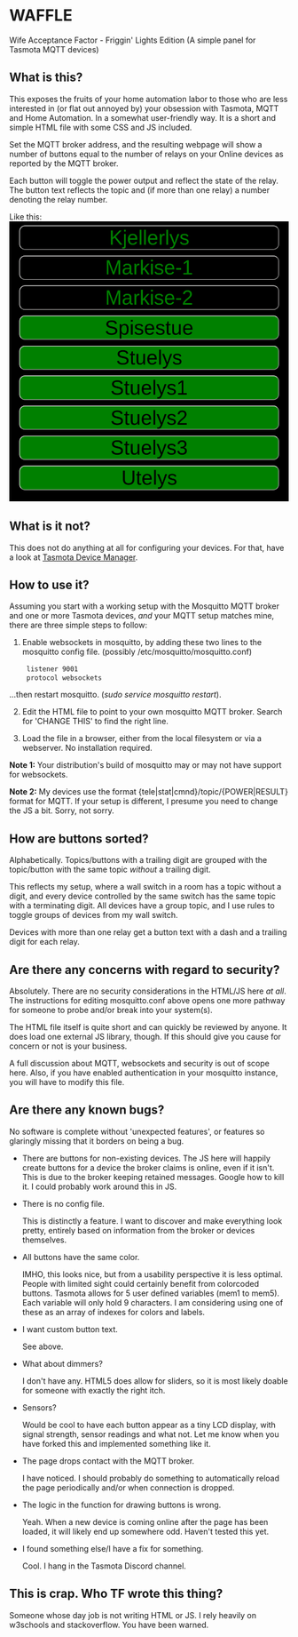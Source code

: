 # WAFFLE
Wife Acceptance Factor - Friggin' Lights Edition  (A simple panel for Tasmota MQTT devices)


## What is this?
This exposes the fruits of your home automation labor to those who are less interested in (or flat out annoyed by) your obsession with Tasmota, MQTT and Home Automation. In a somewhat user-friendly way. It is a short and simple HTML file with some CSS and JS included. 

Set the MQTT broker address, and the resulting webpage will show a number of buttons equal to the number of relays on your Online devices as reported by the MQTT broker.

Each button will toggle the power output and reflect the state of the relay.
The button text reflects the topic and (if more than one relay) a number denoting the relay number.

Like this:
![WAFFLE](https://github.com/dagbdagb/waffle/blob/master/waffle.png)


## What is it not?
This does not do anything at all for configuring your devices. For that, have a look at [Tasmota Device Manager](https://github.com/jziolkowski/tdm).


## How to use it?
Assuming you start with a working setup with the Mosquitto MQTT broker and one or more Tasmota devices, *and* your MQTT setup matches mine, there are three simple steps to follow:

1. Enable websockets in mosquitto, by adding these two lines to the mosquitto config file. 
(possibly /etc/mosquitto/mosquitto.conf)

        listener 9001
        protocol websockets

...then restart mosquitto. (_sudo service mosquitto restart_).

2. Edit the HTML file to point to your own mosquitto MQTT broker.
Search for 'CHANGE THIS' to find the right line.

3. Load the file in a browser, either from the local filesystem or via a webserver. No installation required.

**Note 1:** Your distribution's build of mosquitto may or may not have support for websockets.

**Note 2:** My devices use the format {tele|stat|cmnd}/topic/{POWER|RESULT} format for MQTT. If your setup is different, I presume you need to change the JS a bit. Sorry, not sorry.


## How are buttons sorted?
Alphabetically. Topics/buttons with a trailing digit are grouped with the topic/button with the same topic *without* a trailing digit.

This reflects my setup, where a wall switch in a room has a topic without a digit, and every device controlled by the same switch has the same topic with a terminating digit. All devices have a group topic, and I use rules to toggle groups of devices from my wall switch.

Devices with more than one relay get a button text with a dash and a trailing digit for each relay.


## Are there any concerns with regard to security?
Absolutely.
There are no security considerations in the HTML/JS here *at all*.
The instructions for editing mosquitto.conf above opens one more pathway for someone to probe and/or break into your system(s).

The HTML file itself is quite short and can quickly be reviewed by anyone. It does load one external JS library, though.
If this should give you cause for concern or not is your business. 

A full discussion about MQTT, websockets and security is out of scope here. Also, if you have enabled authentication in your mosquitto instance, you will have to modify this file.


## Are there any known bugs?
No software is complete without 'unexpected features', or features so glaringly missing that it borders on being a bug.

* There are buttons for non-existing devices.
    The JS here will happily create buttons for a device the broker claims is online, even if it isn't. This is due to the broker keeping retained messages. Google how to kill it. I could probably work around this in JS.

* There is no config file. 
    
    This is distinctly a feature. I want to discover and make everything look pretty, entirely based on information from the broker or devices themselves.

* All buttons have the same color.
    
    IMHO, this looks nice, but from a usability perspective it is less optimal. People with limited sight could certainly benefit from colorcoded buttons.
    Tasmota allows for 5 user defined variables (mem1 to mem5). Each variable will only hold 9 characters. I am considering using one of these as an array of indexes for colors and labels.

* I want custom button text.
    
    See above.
    
* What about dimmers?

    I don't have any. HTML5 does allow for sliders, so it is most likely doable for someone with exactly the right itch.
 
 * Sensors?
    
    Would be cool to have each button appear as a tiny LCD display, with signal strength, sensor readings and what not. Let me know when you have forked this and implemented something like it.
    
* The page drops contact with the MQTT broker.

    I have noticed. I should probably do something to automatically reload the page periodically and/or when connection is dropped.

* The logic in the function for drawing buttons is wrong.

    Yeah. When a new device is coming online after the page has been loaded, it will likely end up somewhere odd. Haven't tested this yet.
    
* I found something else/I have a fix for something.

    Cool. I hang in the Tasmota Discord channel.


## This is crap. Who TF wrote this thing?
Someone whose day job is not writing HTML or JS. I rely heavily on w3schools and stackoverflow. You have been warned.


